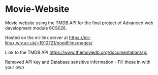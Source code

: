 # Movie-Website
Movie website using the TMDB API for the final project of Advanced web development module 6CS028.

Hosted on the mi-linx server at https://mi-linux.wlv.ac.uk/~1910721/goodfilms/pages/

Link to the TMDB API https://www.themoviedb.org/documentation/api

Removed API key and Database sensitive information - Fill these in with your own
